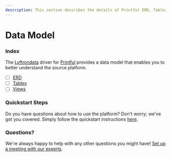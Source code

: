 ```yaml
---
description: This section describes the details of Printful ERD, Tables, and Views.
---
```


# Data Model

### Index

The  [Lyftrondata](https://www.lyftrondata.com/) driver for [Printful](https://www.lyftrondata.com/integration/commerce-analytics/printful/) provides a data model that enables you to better understand the source platform.

* [ ] [ERD](erd.md)
* [ ] [Tables](tables.md)
* [ ] [Views](views.md)

### Quickstart Steps

Do you have questions about how to use the platform? Don't worry; we've got you covered. Simply follow the quickstart instructions [here](../README.md).


### Questions? <a href="#questions" id="questions"></a>

We're always happy to help with any other questions you might have! [Set up a meeting with our experts](https://www.lyftrondata.com/book-a-meeting/).

